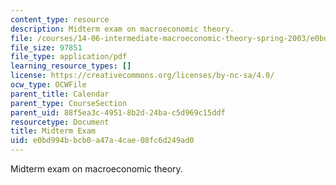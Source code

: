 ```yaml
---
content_type: resource
description: Midterm exam on macroeconomic theory.
file: /courses/14-06-intermediate-macroeconomic-theory-spring-2003/e0bd994bbcb0a47a4cae08fc6d249ad0_midterm.pdf
file_size: 97851
file_type: application/pdf
learning_resource_types: []
license: https://creativecommons.org/licenses/by-nc-sa/4.0/
ocw_type: OCWFile
parent_title: Calendar
parent_type: CourseSection
parent_uid: 88f5ea3c-4951-8b2d-24ba-c5d969c15ddf
resourcetype: Document
title: Midterm Exam
uid: e0bd994b-bcb0-a47a-4cae-08fc6d249ad0
---
```

Midterm exam on macroeconomic theory.